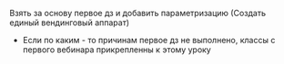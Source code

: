 Взять за основу первое дз и добавить параметризацию (Создать единый вендинговый аппарат)
 - Если по каким - то причинам первое дз не выполнено, классы с первого вебинара прикрепленны к этому уроку
